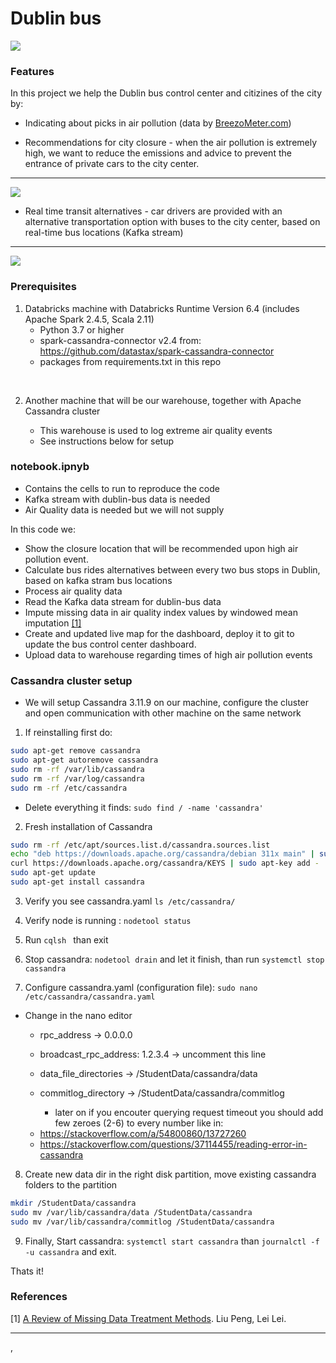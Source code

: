 
# Dublin bus

![](https://i.imgur.com/fSJlKGa.png)


### Features
In this project we help the Dublin bus control center and citizines of the city by:
- Indicating about picks in air pollution (data by [BreezoMeter.com](http://BreezoMeter.com "BreezoMeter.com"))

- Recommendations for city closure - when the air pollution is extremely high, we want to reduce the emissions and advice to prevent the entrance of private cars to the city center. 

------------


[![](https://i.imgur.com/7KBRL38.png)](https://i.imgur.com/7KBRL38.png)


- Real time transit alternatives - car drivers are provided with an alternative transportation option with buses to the city center, based on real-time bus locations (Kafka stream)

------------


[![](https://i.imgur.com/oSbMGHu.png)](https://i.imgur.com/oSbMGHu.png)


### Prerequisites
               
1. Databricks machine with Databricks Runtime Version 6.4 (includes Apache Spark 2.4.5, Scala 2.11)
    * Python 3.7 or higher
    * spark-cassandra-connector v2.4 from:
      https://github.com/datastax/spark-cassandra-connector
    * packages from requirements.txt in this repo
<br>

2.  Another machine that will be our warehouse, together with Apache Cassandra cluster

	* This warehouse is used to log extreme air quality events
	* See instructions below for setup

### notebook.ipnyb
*  Contains the cells to run to reproduce the code
* Kafka stream with dublin-bus data is needed
* Air Quality data is needed but we will not supply

In this code we:
- Show the closure location that will be recommended upon high air pollution event.
- Calculate bus rides alternatives between every two bus stops in Dublin, based on kafka stram bus locations
- Process air quality data
- Read the Kafka data stream for dublin-bus data
- Impute missing data in air quality index values by windowed mean imputation [[1]](#1)
- Create and updated live map for the dashboard, deploy it to git to update the bus control center dashboard.
- Upload data to warehouse regarding times of high air pollution events

### Cassandra cluster setup
- We will setup Cassandra 3.11.9 on our machine, configure the cluster and open communication with other machine on the same network
1. If reinstalling first do:
```bash
sudo apt-get remove cassandra
sudo apt-get autoremove cassandra
sudo rm -rf /var/lib/cassandra
sudo rm -rf /var/log/cassandra
sudo rm -rf /etc/cassandra
```
- Delete everything it finds:  `sudo find / -name 'cassandra'`

2. Fresh installation of Cassandra
```bash
sudo rm -rf /etc/apt/sources.list.d/cassandra.sources.list
echo "deb https://downloads.apache.org/cassandra/debian 311x main" | sudo tee -a /etc/apt/sources.list.d/cassandra.sources.list
curl https://downloads.apache.org/cassandra/KEYS | sudo apt-key add -
sudo apt-get update
sudo apt-get install cassandra
```

3. Verify you see cassandra.yaml `ls /etc/cassandra/ `

4. Verify node is running : `nodetool status`

5. Run `cqlsh ` than exit

6. Stop cassandra: `nodetool drain` and let it finish, than run `systemctl stop cassandra`

7. Configure cassandra.yaml (configuration file): `sudo nano /etc/cassandra/cassandra.yaml`
- Change in the nano editor
  * rpc_address -> 0.0.0.0
  * broadcast_rpc_address: 1.2.3.4 -> uncomment this line
  * data_file_directories -> /StudentData/cassandra/data
  * commitlog_directory -> /StudentData/cassandra/commitlog

	* later on if you encouter querying request timeout  you should add few  zeroes (2-6) to every number like in:
   - https://stackoverflow.com/a/54800860/13727260
   - https://stackoverflow.com/questions/37114455/reading-error-in-cassandra

8. Create new data dir in the right disk partition, move existing cassandra folders to the partition
```bash
mkdir /StudentData/cassandra
sudo mv /var/lib/cassandra/data /StudentData/cassandra
sudo mv /var/lib/cassandra/commitlog /StudentData/cassandra
```


9. Finally, Start cassandra: `systemctl start cassandra` than `journalctl -f -u cassandra` and exit.

Thats it!

### References
<a id="1">[1]</a>
 [A Review of Missing Data Treatment Methods](https://spu.fem.uniag.sk/cvicenia/ksov/prokeinova/MBA-Business%20Modelling/Lecture%201/Missing%20values/missing%20values.pdf "A Review of Missing Data Treatment Methods"). Liu Peng, Lei Lei.

_____

[](https://www.linkedin.com/in/yotam-martin-b41493170/ "Yotam Martin"), 
[](https://www.linkedin.com/in/gal-goldstein-8776b0168/ "Gal Goldstein")
